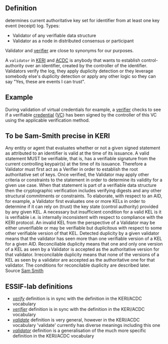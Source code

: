 ## Definition

determines current authoritative key set for identifier from at least one key event (receipt) log. Types:

- Validator of any verifiable data structure
- Validator as a node in distributed consensus or participant

Validator and [verifier](verifier.md) are close to synonyms for our purposes.

A `validator` in [KERI](<key-event-receipt-infrastructure-(KERI.md)>) and [ACDC](<authentic-chained-data-container-(ACDC.md)>) is anybody that wants to establish control-authority over an identifier, created by the controller of the identifier. Validators verify the log, they apply duplicity detection or they leverage somebody else's duplicity detection or apply any other logic so they can say "Yes, these are events I can trust".

## Example

During validation of virtual credentials for example, a [verifier](verifier.md) checks to see if a verifiable [credential](credential.md) ([VC](VC.md)) has been signed by the controller of this VC using the applicable verification method.

## To be Sam-Smith precise in KERI

Any entity or agent that evaluates whether or not a given signed statement as attributed to an identifier is valid at the time of its issuance. A valid statement MUST be verifiable, that is, has a verifiable signature from the current controlling keypair(s) at the time of its issuance. Therefore a Validator must first act as a Verifier in order to establish the root authoritative set of keys. Once verified, the Validator may apply other criteria or constraints to the statement in order to determine its validity for a given use case. When that statement is part of a verifiable data structure then the cryptographic verification includes verifying digests and any other structural commitments or constraints. To elaborate, with respect to an AID, for example, a Validator first evaluates one or more KELs in order to determine if it can rely on (trust) the key state (control authority) provided by any given KEL. A necessary but insufficient condition for a valid KEL is it is verifiable i.e. is internally inconsistent with respect to compliance with the KERI protocol. An invalid KEL from the perspective of a Validator may be either unverifiable or may be verifiable but duplicitous with respect to some other verifiable version of that KEL. Detected duplicity by a given validator means that the validator has seen more than one verifiable version of a KEL for a given AID. Reconciliable duplicity means that one and only one version of a KEL as seen by a Validator is accepted as the authoritative version for that validator. Irreconcilable duplicity means that none of the versions of a KEL as seen by a validator are accepted as the authoritative one for that validator. The conditions for reconcilable duplicity are described later.\
Source [Sam Smith](https://github.com/WebOfTrust/ietf-keri/blob/main/draft-ssmith-keri.md#basic-terminology)

## ESSIF-lab definitions

- _[verify](https://essif-lab.github.io/framework/docs/essifLab-glossary#verify)_ definition is in sync with the definition in the KERI/ACDC vocabulary
- _[verifier](https://essif-lab.github.io/framework/docs/essifLab-glossary#verifier)_ definition is in sync with the definition in the KERI/ACDC vocabulary
- _[validate](https://essif-lab.github.io/framework/docs/essifLab-glossary#validate)_ definition is very general, however in the KERI/ACDC vocabulary 'validate' currently has diverse meanings including this one
- _[validator](https://essif-lab.github.io/framework/docs/essifLab-glossary#validator)_ definition is a generalisation of the much more specific definition in the KERI/ACDC vocabulary
